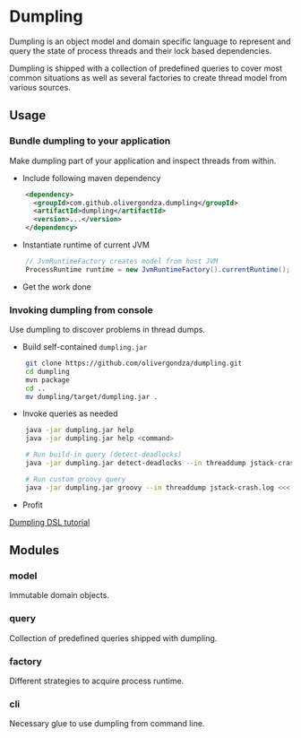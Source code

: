 # Dumpling

Dumpling is an object model and domain specific language to represent and query the state of
process threads and their lock based dependencies.

Dumpling is shipped with a collection of predefined queries to cover most common
situations as well as several factories to create thread model from various sources.

## Usage

### Bundle dumpling to your application

Make dumpling part of your application and inspect threads from within.

- Include following maven dependency
```xml
    <dependency>
      <groupId>com.github.olivergondza.dumpling</groupId>
      <artifactId>dumpling</artifactId>
      <version>...</version>
    </dependency>
```

- Instantiate runtime of current JVM
```java
    // JvmRuntimeFactory creates model from host JVM
    ProcessRuntime runtime = new JvmRuntimeFactory().currentRuntime();
```

- Get the work done

### Invoking dumpling from console

Use dumpling to discover problems in thread dumps.

- Build self-contained `dumpling.jar`
```bash
    git clone https://github.com/olivergondza/dumpling.git
    cd dumpling
    mvn package
    cd ..
    mv dumpling/target/dumpling.jar .
```

- Invoke queries as needed
```bash
    java -jar dumpling.jar help
    java -jar dumpling.jar help <command>

    # Run build-in query (detect-deadlocks)
    java -jar dumpling.jar detect-deadlocks --in threaddump jstack-crash.log

    # Run custom groovy query
    java -jar dumpling.jar groovy --in threaddump jstack-crash.log <<< "print runtime.threads.grep { it.threadStatus == ThreadStatus.RUNNABLE }"
```

- Profit

[Dumpling DSL tutorial](DOCS/INTRO.md)

## Modules

### model

Immutable domain objects. 

### query

Collection of predefined queries shipped with dumpling.

### factory

Different strategies to acquire process runtime.

### cli

Necessary glue to use dumpling from command line.
